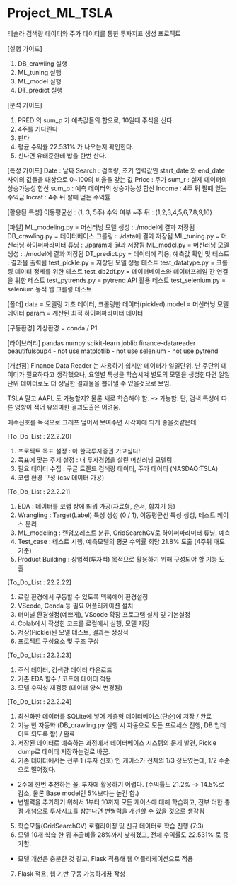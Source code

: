 # Project_ML_TSLA
테슬라 검색량 데이터와 주가 데이터를 통한 투자지표 생성 프로젝트

[실행 가이드]
1. DB_crawling 실행
2. ML_tuning 실행
3. ML_model 실행
4. DT_predict 실행

[분석 가이드]
1. PRED 의 sum_p 가 예측값들의 합으로, 10일때 주식을 산다.
2. 4주를 기다린다
3. 판다
4. 평균 수익률 22.531% 가 나오는지 확인한다.
5. 신나면 유태준한테 밥을 한번 산다.

[특성 가이드]
Date : 날짜
Search : 검색량, 초기 입력값인 start_date 와 end_date 사이의 값들을 대상으로 0~100의 비율을 갖는 값
Price : 주가
sum_r : 실제 데이터의 상승가능성 합산
sum_p : 예측 데이터의 상승가능성 합산
Income : 4주 뒤 팔때 얻는 수익금
Incrat : 4주 뒤 팔때 얻는 수익률

[활용된 특성]
이동평균선 : (1, 3, 5주)
수익 여부 ~주 뒤 : (1,2,3,4,5,6,7,8,9,10)

[파일]
ML_modeling.py = 머신러닝 모델 생성 : ./model에 결과 저장됨
DB_crawling.py = 데이터베이스 크롤링 : ./data에 결과 저장됨
ML_tuning.py = 머신러닝 하이퍼파라미터 튜닝 : ./param에 결과 저장됨
ML_model.py = 머신러닝 모델 생성 : ./model에 결과 저장됨
DT_predict.py = 데이터에 적용, 예측값 확인 및 테스트 : 결과물 출력됨
test_pickle.py = 저장된 모델 성능 테스트
test_datatype.py = 크롤링 데이터 정제를 위한 테스트
test_db2df.py = 데이터베이스와 데이터프레임 간 연결을 위한 테스트
test_pytrends.py = pytrend API 활용 테스트
test_selenium.py = selenium 동적 웹 크롤링 테스트

[폴더]
data = 모델링 기초 데이터, 크롤링한 데이터(pickled)
model = 머신러닝 모델 데이터
param = 계산된 최적 하이퍼파라미터 데이터

[구동환경]
가상환경 = conda / P1

[라이브러리]
pandas
numpy 
scikit-learn 
joblib 
finance-datareader
beautifulsoup4 - not use
matplotlib - not use
selenium - not use
pytrend

[개선점]
Finance Data Reader 는 사용하기 쉽지만 데이터가 일일단위. 난 주단위 데이터가 필요하다고 생각했으나,
요일별 특성을 학습시켜 별도의 모델을 생성한다면 일일단위 데이터로도 더 정밀한 결과물을 뽑아낼 수 있을것으로 보임.

TSLA 말고 AAPL 도 가능할지? 물론 새로 학습해야 함.
-> 가능함. 단, 검색 특성에 따른 영향이 적어 유의미한 결과도출은 어려움.

매수신호를 녹색으로 그래프 덮어서 보여주면 시각화에 되게 좋을것같은데.

[To_Do_List : 22.2.20]
1. 프로젝트 목표 설정 : 아 한국투자증권 가고싶다!
2. 목표에 맞는 주제 설정 : 내 투자경험을 살린 머신러닝 모델링
3. 필요 데이터 수집 : 구글 트렌드 검색량 데이터, 주가 데이터 (NASDAQ:TSLA)
4. 코랩 환경 구성 (csv 데이터 가공)

[To_Do_List : 22.2.21]
1. EDA : 데이터를 코랩 상에 띄워 가공(자료형, 순서, 합치기 등)
2. Wrangling : Target(Label) 특성 생성 (0 / 1), 이동평균선 특성 생성, 테스트 케이스 분리
3. ML_modeling : 랜덤포레스트 분류, GridSearchCV로 하이퍼파라미터 튜닝, 예측
4. Test_case : 테스트 시행, 예측모델의 평균 수익률 회당 21.8% 도출 (4주뒤 매도 기준)
5. Product Building : 상업적(투자적) 목적으로 활용하기 위해 구성되야 할 기능 도출

[To_Do_List : 22.2.22]
1. 로컬 환경에서 구동할 수 있도록 맥북에어 환경설정
2. VScode, Conda 등 필요 어플리케이션 설치
3. 터미널 환경설정(예쁘게), VScode 확장 프로그램 설치 및 기본설정
4. Colab에서 작성한 코드를 로컬에서 실행, 모델 저장
5. 저장(Pickle)된 모델 테스트, 결과는 정상적
6. 프로젝트 구성요소 및 구조 구상

[To_Do_List : 22.2.23]
1. 주식 데이터, 검색량 데이터 다운로드
2. 기존 EDA 함수 / 코드에 데이터 적용
3. 모델 수익성 재검증 (데이터 양식 변경됨)

[To_Do_List : 22.2.24]
1. 최신화한 데이터를 SQLite에 넣어 계층형 데이터베이스(단순)에 저장 / 완료
2. 기능 반 자동화 (DB_crawling.py 실행 시 자동으로 모든 프로세스 진행, DB 업데이트 되도록 함) / 완료
3. 저장된 데이터로 예측하는 과정에서 데이터베이스 시스템의 문제 발견, Pickle dump로 데이터 저장하는걸로 바꿈.
4. 기존 데이터에서는 전부 1 (투자 신호) 인 케이스가 전체의 1/3 정도였는데, 1/2 수준으로 떨어졌다.
 - 2주에 한번 추천하는 꼴, 투자에 활용하기 어렵다. (수익률도 21.2% -> 14.5%로 감소, 물론 Base model인 5%보다는 높긴 함.)
 - 변별력을 추가하기 위해서 1부터 10까지 모든 케이스에 대해 학습하고, 전부 더한 총점 개념으로 투자지표를 삼는다면 변별력을 개선할 수 있을 것으로 생각됨
5. 학습모듈(GridSearchCV) 로컬라이징 및 신규 데이터로 학습 진행 (7:3)
6. 모델 10개 학습 한 뒤 추출비율 28%까지 낮춰졌고, 전체 수익률도 22.531% 로 증가함.
 - 모델 개선은 충분한 것 같고, Flask 적용해 웹 어플리케이션으로 적용
7. Flask 적용, 웹 기반 구동 가능하게끔 작성
